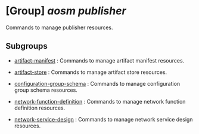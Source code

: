 # [Group] _aosm publisher_

Commands to manage publisher resources.

## Subgroups

- [artifact-manifest](/Commands/aosm/publisher/artifact-manifest/readme.md)
: Commands to manage artifact manifest resources.

- [artifact-store](/Commands/aosm/publisher/artifact-store/readme.md)
: Commands to manage artifact store resources.

- [configuration-group-schema](/Commands/aosm/publisher/configuration-group-schema/readme.md)
: Commands to manage configuration group schema resources.

- [network-function-definition](/Commands/aosm/publisher/network-function-definition/readme.md)
: Commands to manage network function definition resources.

- [network-service-design](/Commands/aosm/publisher/network-service-design/readme.md)
: Commands to manage network service design resources.

